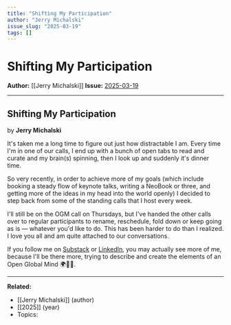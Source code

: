 ```yaml
---
title: "Shifting My Participation"
author: "Jerry Michalski"
issue_slug: "2025-03-19"
tags: []
---
```


# Shifting My Participation

**Author:** [[Jerry Michalski]]
**Issue:** [2025-03-19](https://plex.collectivesensecommons.org/2025-03-19/)

---

## Shifting My Participation
by **Jerry Michalski**

It's taken me a long time to figure out just how distractable I am. Every time I'm in one of our calls, I end up with a bunch of open tabs to read and curate and my brain(s) spinning, then I look up and suddenly it's dinner time.

So very recently, in order to achieve more of my goals (which include booking a steady flow of keynote talks, writing a NeoBook or three, and getting more of the ideas in my head into the world openly) I decided to step back from some of the standing calls that I host every week.

I'll still be on the OGM call on Thursdays, but I've handed the other calls over to regular participants to rename, reschedule, fold down or keep going as is — whatever you'd like to do. This has been harder to do than I realized. I love you all and am quite attached to our conversations.

If you follow me on [Substack](https://rethinkconstraints.substack.com/) or [LinkedIn](http://www.linkedin.com/in/jerrymichalski), you may actually see more of me, because I'll be there more, trying to describe and create the elements of an Open Global Mind 🌍🧠😁.

---

**Related:**
- [[Jerry Michalski]] (author)
- [[2025]] (year)
- Topics: 

